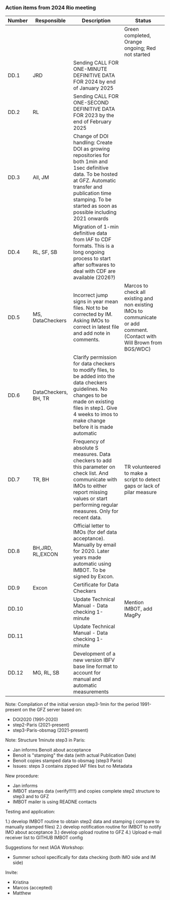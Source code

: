 ###  Action items from 2024 Rio meeting

| Number | Responsible | Description | Status 
| ------ | ----------- | ----------- | -----------
|        |             |             | Green completed, Orange ongoing; Red not started
| DD.1   | JRD          | Sending CALL FOR ONE-MINUTE DEFINITIVE DATA FOR 2024 by end of January 2025 | 
| DD.2   | RL   | Sending CALL FOR ONE-SECOND DEFINITIVE DATA FOR 2023 by the end of February 2025 |
| DD.3   | All, JM | Change of DOI handling:  Create DOI as growing repositories for both 1min and 1sec definitive data. To be hosted at GFZ. Automatic transfer and publication time stamping. To be started as soon as possible including 2021 onwards |
| DD.4   | RL, SF, SB |  Migration of 1-min definitive data from IAF to CDF formats. This is a long ongoing process to start after softwares to deal with CDF are available (2026?) | 
| DD.5   | MS, DataCheckers | Incorrect jump signs in year mean files. Not to be corrected by IM. Asking IMOs to correct in latest file and add note in comments. | Marcos to check all existing and non existing IMOs to communicate or add comment. (Contact with Will Brown from BGS/WDC)
| DD.6   | DataCheckers, BH, TR | Clarify permission for data checkers to modify files, to be added into the data checkers guidelines. No changes to be made on existing files in step1. Give 4 weeks to imos to make change before it is made automatic | 
| DD.7   | TR, BH | Frequency of absolute S measures. Data checkers to add this parameter on check list. And communicate with IMOs to either report missing values or start performing regular measures. Only for recent data. | TR volunteered to make a script to detect gaps or lack of pilar measure
| DD.8   | BH,JRD, RL,EXCON | Official letter to IMOs (for def data acceptance). Manually by email for 2020. Later years made automatic using IMBOT. To be signed by Excon.  | 
| DD.9   | Excon | Certificate for Data Checkers | 
| DD.10  |       | Update Technical Manual - Data checking 1-minute | Mention IMBOT, add MagPy 
| DD.11  |       | Update Technical Manual - Data checking 1-minute |
| DD.12  | MG, RL, SB | Development of a new version IBFV base line format to account for manual and automatic measurements | 


Note:
Compilation of the initial version step3-1min for the period 1991-present on the GFZ server based on:
- DOI2020 (1991-2020)
- step2-Paris (2021-present)
- step3-Paris-obsmag (2021-present)


Note:
Structure 
1minute step3 in Paris: 
- Jan informs Benoit about acceptance
- Benoit is "stamping" the data (with actual Publication Date)
- Benoit copies stamped data to obsmag (step3 Paris)
- Issues: steps 3 contains zipped IAF files but no Metadata

New procedure:
- Jan informs
- IMBOT stamps data (verify!!!!!) and copies complete step2 structure to step3 and to GFZ
- IMBOT mailer is using READNE contacts


Testing and application:

1.) develop IMBOT routine to obtain step2 data and stamping ( compare to manually stamped files)
2.) develop notification routine for IMBOT to notify IMO about acceptance
3.) develop upload routine to GFZ
4.) Upload e-mail receiver list to GITHUB IMBOT config

Suggestions for next IAGA Workshop:

- Summer school specifically for data checking (both IMO side and IM side)

Invite:
- Kristina
- Marcos (accepted)
- Matthew
